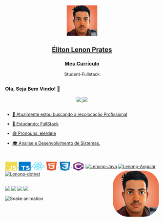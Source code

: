 <p align="center">
  <a href="https://www.linkedin.com/in/%C3%A9lito-lenon-prates-956465141/">
    <img alt="Lenonp" src="https://github.com/Lenonp/Lenonp/blob/main/.github/workflows/Foto-Elito.jpg" width="100" />
    <h2 align="center">Éliton Lenon Prates</h2>
  </a>
    <a href="https://www.canva.com/design/DAEgVikpPHw/KAy47x7IN12bHGgvfHVX8A/view?utm_content=DAEgVikpPHw&utm_campaign=designshare&utm_medium=link&utm_source=publishsharelink/">
    <h3 align="center">Meu Currículo</h3>
  </a>
</p> 
<p align="center">Student-Fullstack</p>

##

### Olá, Seja Bem Vindo! 👋

<div align="center">
  <a href="https://github.com/Lenonp">
  <img height="180em" src="https://github-readme-stats.vercel.app/api?username=Lenonp&show_icons=true&theme=tokyonight&include_all_commits=true&count_private=true"/>
  <img height="180em" src="https://github-readme-stats.vercel.app/api/top-langs/?username=Lenonp&layout=compact&langs_count=7&theme=tokyonight"/>
</div>
  
  ##

- 💼 Atualmente estou buscando a recolocação Profissional
- 📘 Estudando: FullStack
- 😄 Pronouns: ele/dele
- 🎓 Analise e Desenvolvimento de Sistemas.
  
  ##

<div style="display: inline_block"><br>
  <img align="center" alt="Lenonp-Js" height="30" width="40" src="https://raw.githubusercontent.com/devicons/devicon/master/icons/javascript/javascript-plain.svg">
  <img align="center" alt="Lenonp-Ts" height="30" width="40" src="https://raw.githubusercontent.com/devicons/devicon/master/icons/typescript/typescript-plain.svg">
  <img align="center" alt="Lenonp-React" height="30" width="40" src="https://raw.githubusercontent.com/devicons/devicon/master/icons/react/react-original.svg">
  <img align="center" alt="Lenonp-HTML" height="30" width="40" src="https://raw.githubusercontent.com/devicons/devicon/master/icons/html5/html5-original.svg">
  <img align="center" alt="Lenonp-CSS" height="30" width="40" src="https://raw.githubusercontent.com/devicons/devicon/master/icons/css3/css3-original.svg">
  <img align="center" alt="Lenonp-Csharp" height="30" width="40" src="https://raw.githubusercontent.com/devicons/devicon/master/icons/csharp/csharp-original.svg">
  <img align="center" alt="Lenonp-Java" height="30" width="40" src="https://cdn.jsdelivr.net/gh/devicons/devicon/icons/java/java-original-wordmark.svg" />
  <img align="center" alt="Lenonp-Angular" height="30" width="40" src="https://cdn.jsdelivr.net/gh/devicons/devicon/icons/angularjs/angularjs-original.svg" />
  <img align="center" alt="Lenonp-dotnet" height="30" width="40" src="https://cdn.jsdelivr.net/gh/devicons/devicon/icons/dotnetcore/dotnetcore-original.svg" />
  <img align="right" alt="Lenonp" height="150" style="border-radius:50px;" src="https://github.com/Lenonp/Lenonp/blob/main/.github/workflows/Foto-Elito.jpg">
</div>
  
  ##
  
<div> 
  <a href="https://www.instagram.com/elitopratesoficial/" target="_blank"><img src="https://img.shields.io/badge/-Instagram-%23E4405F?style=for-the-badge&logo=instagram&logoColor=white" target="_blank"></a>
 <a href="https://discord.gg/Élito Lenon Prates#3983" target="_blank"><img src="https://img.shields.io/badge/Discord-7289DA?style=for-the-badge&logo=discord&logoColor=white" target="_blank"></a> 
  <a href = "mailto:lenon.prates@gmail.com"><img src="https://img.shields.io/badge/-Gmail-%23333?style=for-the-badge&logo=gmail&logoColor=white" target="_blank"></a>
  <a href="https://www.linkedin.com/in/%C3%A9lito-lenon-prates-956465141/" target="_blank"><img src="https://img.shields.io/badge/-LinkedIn-%230077B5?style=for-the-badge&logo=linkedin&logoColor=white" target="_blank"></a> 
</div>
  
![Snake animation](https://github.com/Lenonp/Lenonp/blob/output/github-contribution-grid-snake.svg)
  

        
          
